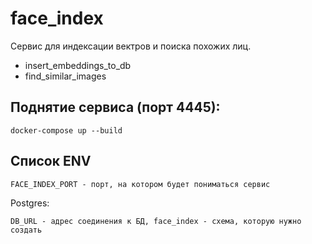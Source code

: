 # face_index
Сервис для индексации вектров и поиска похожих лиц.

- insert_embeddings_to_db
- find_similar_images

## Поднятие сервиса (порт 4445): 
```
docker-compose up --build
```

## Список ENV

    FACE_INDEX_PORT - порт, на котором будет пониматься сервис

Postgres:

    DB_URL - адрес соединения к БД, face_index - схема, которую нужно создать
